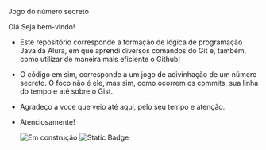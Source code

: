 Jogo do número secreto

Olá
Seja bem-vindo!

* Este repositório corresponde a formação de lógica de programação Java da Alura, em que aprendi diversos comandos do Git e, também, como utilizar de maneira mais eficiente o Github!

* O código em sim, corresponde a um jogo de adivinhação de um número secreto. O foco não é ele, mas sim, como ocorrem os commits, sua linha do tempo e até sobre o Gist.

* Agradeço a voce que veio até aqui, pelo seu tempo e atenção.

* Atenciosamente!

  ![Em construção](https://img.shields.io/badge/status-em%20construção-yellow)
          ![Static Badge](https://img.shields.io/badge/github-black)
